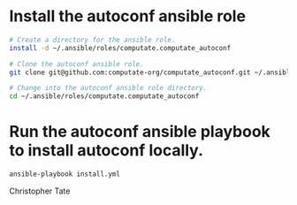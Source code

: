 
# Install the autoconf ansible role

```bash
# Create a directory for the ansible role. 
install -d ~/.ansible/roles/computate.computate_autoconf

# Clone the autoconf ansible role. 
git clone git@github.com:computate-org/computate_autoconf.git ~/.ansible/roles/computate.computate_autoconf

# Change into the autoconf ansible role directory. 
cd ~/.ansible/roles/computate.computate_autoconf
```

# Run the autoconf ansible playbook to install autoconf locally. 

```bash
ansible-playbook install.yml
```

Christopher Tate
